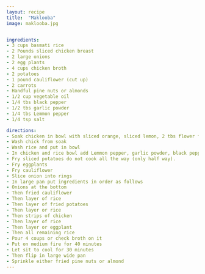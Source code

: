 ```yaml
---
layout: recipe
title:  "Maklooba"
image: maklooba.jpg


ingredients:
- 3 cups basmati rice
- 2 Pounds sliced chicken breast
- 2 large onions
- 2 egg plants
- 4 cups chicken broth
- 2 potatoes
- 1 pound cauliflower (cut up)
- 2 carrots
- Handful pine nuts or almonds
- 1/2 cup vegetable oil
- 1/4 tbs black pepper
- 1/2 tbs garlic powder
- 1/4 tbs Lemmon pepper
- 1/4 tsp salt

directions:
- Soak chicken in bowl with sliced orange, sliced lemon, 2 tbs flower for 30 minutes for washing.
- Wash chick from soak
- Wash rice and put in bowl
- In chicken and rice bowl add Lemmon pepper, garlic powder, black pepper, pinch of salt.
- Fry sliced potatoes do not cook all the way (only half way).
- Fry eggplants
- Fry cauliflower
- Slice onion into rings
- In large pan put ingredients in order as follows
- Onions at the bottom
- Then fried cauliflower
- Then layer of rice
- Then layer of fried potatoes
- Then layer or rice
- Then strips of chicken
- Then layer of rice
- Then layer or eggplant
- Then all remaining rice
- Pour 4 coups or check broth on it
- Put on medium fire for 40 minutes
- Let sit to cool for 30 minutes
- Then flip in large wide pan
- Sprinkle either fried pine nuts or almond
---
```

